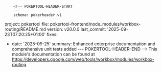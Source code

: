        <!-- POKERTOOL-HEADER-START
        ---
        schema: pokerheader.v1
project: pokertool
file: pokertool-frontend/node_modules/workbox-routing/README.md
version: v20.0.0
last_commit: '2025-09-23T07:20:25+01:00'
fixes:
- date: '2025-09-25'
  summary: Enhanced enterprise documentation and comprehensive unit tests added
        ---
        POKERTOOL-HEADER-END -->
This module's documentation can be found at https://developers.google.com/web/tools/workbox/modules/workbox-routing
